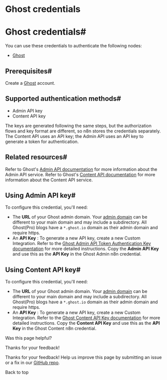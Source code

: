 # Ghost credentials

[ ](https://github.com/n8n-io/n8n-docs/edit/main/docs/integrations/builtin/credentials/ghost.md "Edit this page")

# Ghost credentials#

You can use these credentials to authenticate the following nodes:

  * [Ghost](../../app-nodes/n8n-nodes-base.ghost/)



## Prerequisites#

Create a [Ghost](https://ghost.org/) account.

## Supported authentication methods#

  * Admin API key
  * Content API key



The keys are generated following the same steps, but the authorization flows and key format are different, so n8n stores the credentials separately. The Content API uses an API key; the Admin API uses an API key to generate a token for authentication.

## Related resources#

Refer to Ghost's [Admin API documentation](https://ghost.org/docs/admin-api/) for more information about the Admin API service. Refer to Ghost's [Content API documentation](https://ghost.org/docs/content-api/) for more information about the Content API service.

## Using Admin API key#

To configure this credential, you'll need:

  * The **URL** of your Ghost admin domain. Your [admin domain](https://ghost.org/docs/admin-api/#base-url) can be different to your main domain and may include a subdirectory. All Ghost(Pro) blogs have a `*.ghost.io` domain as their admin domain and require https.
  * An **API Key** : To generate a new API key, create a new Custom Integration. Refer to the [Ghost Admin API Token Authentication Key documentation](https://ghost.org/docs/admin-api/#token-authentication) for more detailed instructions. Copy the **Admin API Key** and use this as the **API Key** in the Ghost Admin n8n credential.



## Using Content API key#

To configure this credential, you'll need:

  * The **URL** of your Ghost admin domain. Your [admin domain](https://ghost.org/docs/content-api/#url) can be different to your main domain and may include a subdirectory. All Ghost(Pro) blogs have a `*.ghost.io` domain as their admin domain and require https.
  * An **API Key** : To generate a new API key, create a new Custom Integration. Refer to the [Ghost Content API Key documentation](https://ghost.org/docs/content-api/#key) for more detailed instructions. Copy the **Content API Key** and use this as the **API Key** in the Ghost Content n8n credential.

Was this page helpful? 

Thanks for your feedback! 

Thanks for your feedback! Help us improve this page by submitting an issue or a fix in our [GitHub repo](https://github.com/n8n-io/n8n-docs). 

Back to top 
